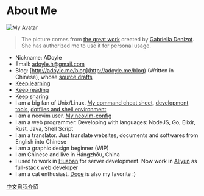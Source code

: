 # About Me

![My Avatar](https://avatars2.githubusercontent.com/u/1998490?v=3&s=120)
> The picture comes from [the great work][] created by [Gabriella Denizot][]. She has authorized me to use it for personal usage.

- Nickname: ADoyle
- Email: [adoyle.h@gmail.com](mailto:adoyle.h@gmail.com)
- Blog: [http://adoyle.me/blog](http://adoyle.me/blog) (Written in Chinese), whose [source drafts](https://github.com/adoyle-h/blog)
- [Keep learning](https://github.com/adoyle-h/Today-I-Learned)
- [Keep reading](https://github.com/adoyle-h/What-I-Read)
- [Keep sharing](https://github.com/adoyle-h/Presentations)
- I am a big fan of Unix/Linux. [My command cheat sheet](https://github.com/adoyle-h/my-command-cheat), [development tools](https://github.com/adoyle-h/my-development-tools), [dotfiles and shell environment](https://github.com/adoyle-h/dotfiles)
- I am a neovim user. [My neovim-config](https://github.com/adoyle-h/neovim-config)
- I am a web programmer. Developing with languages: NodeJS, Go, Elixir, Rust, Java, Shell Script
- I am a translator. Just translate websites, documents and softwares from English into Chinese
- I am a graphic design beginner (WIP)
- I am Chinese and live in Hángzhōu, China
- I used to work in [Huaban][] for server development. Now work in [Aliyun][] as full-stack web developer
- I am a cat enthusiast. [Doge][] is also my favorite :)

[中文自我介绍](http://adoyle.me/blog/about/)


<img src="https://ga-beacon.appspot.com/UA-52556444-3/adoyle/about/readme?pixel" alt="Analytics" style="display:none">


<!-- links -->

[the great work]: http://simpledesktops.com/browse/desktops/2010/aug/19/classy
[Gabriella Denizot]: http://gabrielladenizot.com/
[Huaban]: http://huaban.com/
[Aliyun]: https://www.aliyun.com
[Doge]: http://knowyourmeme.com/memes/doge
